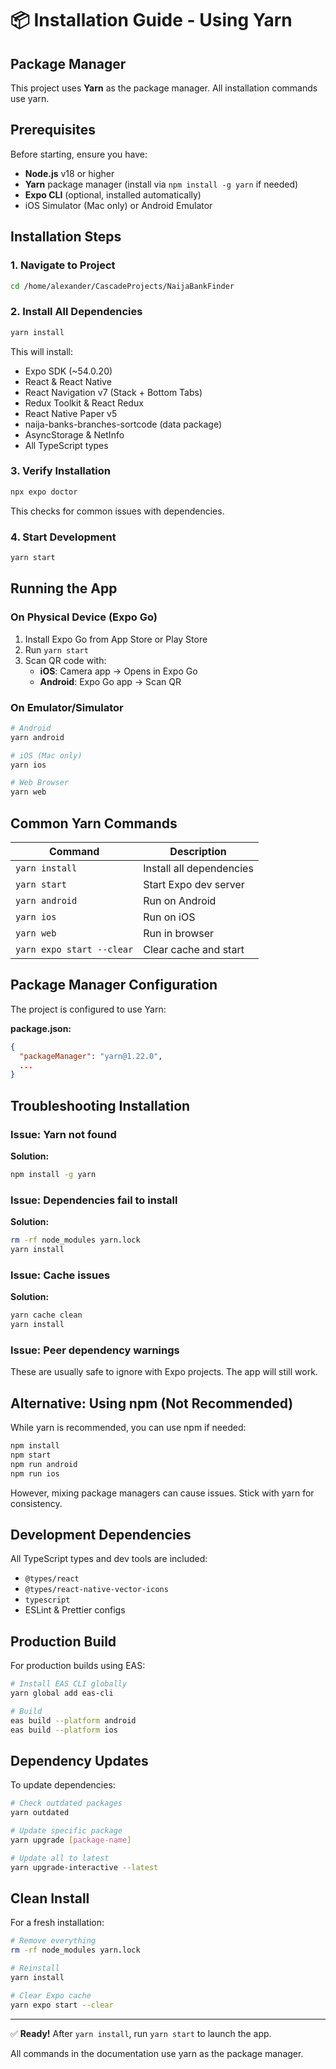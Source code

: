# 📦 Installation Guide - Using Yarn

## Package Manager

This project uses **Yarn** as the package manager. All installation commands use yarn.

## Prerequisites

Before starting, ensure you have:

- **Node.js** v18 or higher
- **Yarn** package manager (install via `npm install -g yarn` if needed)
- **Expo CLI** (optional, installed automatically)
- iOS Simulator (Mac only) or Android Emulator

## Installation Steps

### 1. Navigate to Project

```bash
cd /home/alexander/CascadeProjects/NaijaBankFinder
```

### 2. Install All Dependencies

```bash
yarn install
```

This will install:
- Expo SDK (~54.0.20)
- React & React Native
- React Navigation v7 (Stack + Bottom Tabs)
- Redux Toolkit & React Redux
- React Native Paper v5
- naija-banks-branches-sortcode (data package)
- AsyncStorage & NetInfo
- All TypeScript types

### 3. Verify Installation

```bash
npx expo doctor
```

This checks for common issues with dependencies.

### 4. Start Development

```bash
yarn start
```

## Running the App

### On Physical Device (Expo Go)

1. Install Expo Go from App Store or Play Store
2. Run `yarn start`
3. Scan QR code with:
   - **iOS**: Camera app → Opens in Expo Go
   - **Android**: Expo Go app → Scan QR

### On Emulator/Simulator

```bash
# Android
yarn android

# iOS (Mac only)
yarn ios

# Web Browser
yarn web
```

## Common Yarn Commands

| Command | Description |
|---------|-------------|
| `yarn install` | Install all dependencies |
| `yarn start` | Start Expo dev server |
| `yarn android` | Run on Android |
| `yarn ios` | Run on iOS |
| `yarn web` | Run in browser |
| `yarn expo start --clear` | Clear cache and start |

## Package Manager Configuration

The project is configured to use Yarn:

**package.json:**
```json
{
  "packageManager": "yarn@1.22.0",
  ...
}
```

## Troubleshooting Installation

### Issue: Yarn not found

**Solution:**
```bash
npm install -g yarn
```

### Issue: Dependencies fail to install

**Solution:**
```bash
rm -rf node_modules yarn.lock
yarn install
```

### Issue: Cache issues

**Solution:**
```bash
yarn cache clean
yarn install
```

### Issue: Peer dependency warnings

These are usually safe to ignore with Expo projects. The app will still work.

## Alternative: Using npm (Not Recommended)

While yarn is recommended, you can use npm if needed:

```bash
npm install
npm start
npm run android
npm run ios
```

However, mixing package managers can cause issues. Stick with yarn for consistency.

## Development Dependencies

All TypeScript types and dev tools are included:

- `@types/react`
- `@types/react-native-vector-icons`
- `typescript`
- ESLint & Prettier configs

## Production Build

For production builds using EAS:

```bash
# Install EAS CLI globally
yarn global add eas-cli

# Build
eas build --platform android
eas build --platform ios
```

## Dependency Updates

To update dependencies:

```bash
# Check outdated packages
yarn outdated

# Update specific package
yarn upgrade [package-name]

# Update all to latest
yarn upgrade-interactive --latest
```

## Clean Install

For a fresh installation:

```bash
# Remove everything
rm -rf node_modules yarn.lock

# Reinstall
yarn install

# Clear Expo cache
yarn expo start --clear
```

---

✅ **Ready!** After `yarn install`, run `yarn start` to launch the app.

All commands in the documentation use yarn as the package manager.
